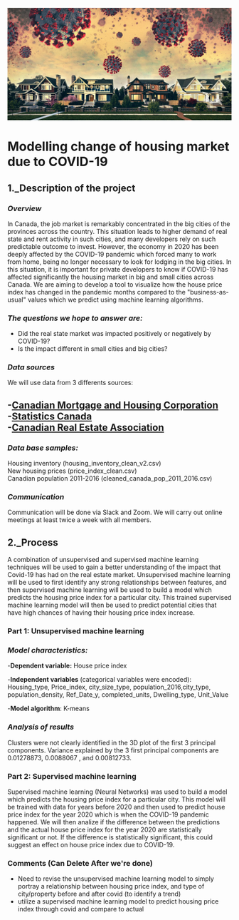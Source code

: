 ![housing market](https://github.com/lskerrett/Covid-and-Real-Estate-Canada/blob/master/Resources/housing%20market.jpg)


# **Modelling change of housing market due to COVID-19**

## **1._Description of the project**

### *Overview*
In Canada, the job market is remarkably concentrated in the big cities of the provinces across the country. This situation leads to higher demand of real state and rent activity in such cities, and many developers rely on such predictable outcome to invest. However, the economy in 2020 has been deeply affected by the COVID-19 pandemic which forced many to work from home, being no longer necessary to look for lodging in the big cities. In this situation, it is important for private developers to know if COVID-19 has affected significantly the housing market in big and small cities across Canada. We are aiming to develop a tool to visualize how the house price index has changed in the pandemic months compared to the "business-as-usual" values which we predict using machine learning algorithms.

### *The questions we hope to answer are: <br>*

- Did the real state market was impacted positively or negatively by COVID-19?
- Is the impact different in small cities and big cities?
 
### *Data sources*

We will use data from 3 differents sources: <br>

-[Canadian Mortgage and Housing Corporation](https://www.cmhc-schl.gc.ca/en/data-and-research) <br>
-[Statistics Canada](https://www150.statcan.gc.ca/n1/en/type/data?subject_levels=46) <br>
-[Canadian Real Estate Association](https://creastats.crea.ca/en-CA/) <br>
-
### *Data base samples:*
Housing inventory (housing_inventory_clean_v2.csv) <br>
New housing prices (price_index_clean.csv) <br>
Canadian population 2011-2016 (cleaned_canada_pop_2011_2016.csv)<br>

### *Communication*

Communication will be done via Slack and Zoom. We will carry out online meetings at least twice a week with all members.

## **2._Process**

A combination of unsupervised and supervised machine learning techniques will be used to gain a better understanding of the impact that Covid-19 has had on the real estate market. Unsupervised machine learning will be used to first identify any strong relationships between features, and then supervised machine learning will be used to build a model which predicts the housing price index for a particular city. This trained supervised machine learning model will then be used to predict potential cities that have high chances of having their housing price index increase. 

### **Part 1: Unsupervised machine learning**

### *Model characteristics:*

-**Dependent variable:** House price index <br>

-**Independent variables** (categorical variables were encoded): <br>
Housing_type, Price_index, city_size_type, population_2016,city_type, population_density, Ref_Date_y, completed_units, Dwelling_type, Unit_Value    <br>

-**Model algorithm**: K-means <br>

### *Analysis of results*

Clusters were not clearly identified in the 3D plot of the first 3 principal components. Variance explained by the 3 first principal components are 0.01278873, 0.0088067 , and 0.00812733.

### **Part 2: Supervised machine learning**


Supervised machine learning (Neural Networks) was used to build a model which predicts the housing price index for a particular city. This model will be trained with data for years before 2020 and then used to predict house price index for the year 2020 which is when the COVID-19 pandemic happened. We will then analize if the difference between the predictions and the actual house price index for the year 2020 are statistically significant or not. If the difference is statistically significant, this could suggest an effect on house price index due to COVID-19.

### Comments (Can Delete After we're done)
- Need to revise the unsupervised machine learning model to simply portray a relationship between housing price index, and type of city/property before and after covid (to identify a trend) 
- utilize a supervised machine learning model to predict housing price index through covid and compare to actual 
